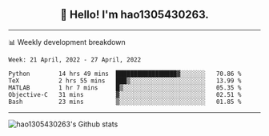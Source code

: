 <h2 align="center">👋 Hello! I'm hao1305430263.</h2>


---- 
📊 Weekly development breakdown

<!--START_SECTION:waka-->
```text
Week: 21 April, 2022 - 27 April, 2022

Python        14 hrs 49 mins  █████████████████▓░░░░░░░   70.86 % 
TeX           2 hrs 55 mins   ███▒░░░░░░░░░░░░░░░░░░░░░   13.99 % 
MATLAB        1 hr 7 mins     █▒░░░░░░░░░░░░░░░░░░░░░░░   05.35 % 
Objective-C   31 mins         ▓░░░░░░░░░░░░░░░░░░░░░░░░   02.51 % 
Bash          23 mins         ▒░░░░░░░░░░░░░░░░░░░░░░░░   01.85 % 
```
<!--END_SECTION:waka-->
----
![hao1305430263's Github stats](https://github-readme-stats.vercel.app/api?username=hao1305430263&show_icons=true)


<!--
**hao1305430263/hao1305430263** is a ✨ _special_ ✨ repository because its `README.md` (this file) appears on your GitHub profile.

Here are some ideas to get you started:

- 🔭 I’m currently working on ...
- 🌱 I’m currently learning ...
- 👯 I’m looking to collaborate on ...
- 🤔 I’m looking for help with ...
- 💬 Ask me about ...
- 📫 How to reach me: ...
- 😄 Pronouns: ...
- ⚡ Fun fact: ...
-->
